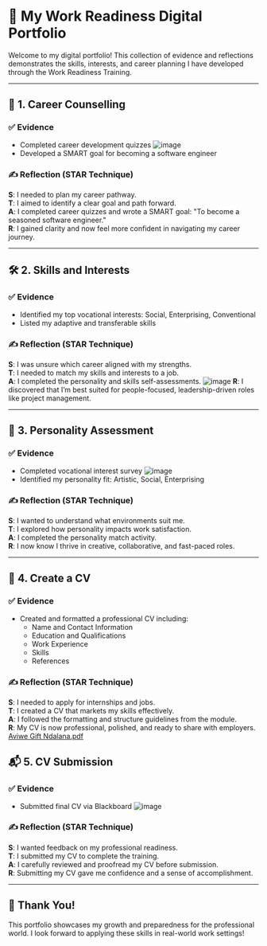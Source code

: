 # 🌟 My Work Readiness Digital Portfolio
Welcome to my digital portfolio! This collection of evidence and reflections demonstrates the skills, interests, and career planning I have developed through the Work Readiness Training.

---

## 🧭 1. Career Counselling

### ✅ Evidence
- Completed career development quizzes ![image](https://github.com/user-attachments/assets/60daa6d7-440e-41af-b567-604e5bb7cd3c)
- Developed a SMART goal for becoming a software engineer

### ✍️ Reflection (STAR Technique)
**S**: I needed to plan my career pathway.  
**T**: I aimed to identify a clear goal and path forward.  
**A**: I completed career quizzes and wrote a SMART goal: "To become a seasoned software engineer."  
**R**: I gained clarity and now feel more confident in navigating my career journey.

---

## 🛠️ 2. Skills and Interests

### ✅ Evidence
- Identified my top vocational interests: Social, Enterprising, Conventional
- Listed my adaptive and transferable skills

### ✍️ Reflection (STAR Technique)
**S**: I was unsure which career aligned with my strengths.  
**T**: I needed to match my skills and interests to a job.  
**A**: I completed the personality and skills self-assessments. ![image](https://github.com/user-attachments/assets/97cbc9aa-f11b-461b-ab79-56f89c0bba65)
**R**: I discovered that I’m best suited for people-focused, leadership-driven roles like project management.

---

## 🧬 3. Personality Assessment

### ✅ Evidence
- Completed vocational interest survey ![image](https://github.com/user-attachments/assets/f7534021-d462-4f65-8249-fc589721bfec)
- Identified my personality fit: Artistic, Social, Enterprising

### ✍️ Reflection (STAR Technique)
**S**: I wanted to understand what environments suit me.  
**T**: I explored how personality impacts work satisfaction.  
**A**: I completed the personality match activity.  
**R**: I now know I thrive in creative, collaborative, and fast-paced roles.

---

## 📄 4. Create a CV

### ✅ Evidence
- Created and formatted a professional CV including:
  - Name and Contact Information
  - Education and Qualifications
  - Work Experience
  - Skills
  - References

### ✍️ Reflection (STAR Technique)
**S**: I needed to apply for internships and jobs.  
**T**: I created a CV that markets my skills effectively.  
**A**: I followed the formatting and structure guidelines from the module.  
**R**: My CV is now professional, polished, and ready to share with employers.
[Aviwe Gift Ndalana.pdf](https://github.com/user-attachments/files/20389670/Aviwe.Gift.Ndalana.pdf)


## 📬 5. CV Submission

### ✅ Evidence
- Submitted final CV via Blackboard ![image](https://github.com/user-attachments/assets/c45e8570-c343-4cf4-a787-983d37b7cbf6)

### ✍️ Reflection (STAR Technique)
**S**: I wanted feedback on my professional readiness.  
**T**: I submitted my CV to complete the training.  
**A**: I carefully reviewed and proofread my CV before submission.  
**R**: Submitting my CV gave me confidence and a sense of accomplishment.

---

## 🌱 Thank You!

This portfolio showcases my growth and preparedness for the professional world. I look forward to applying these skills in real-world work settings!
